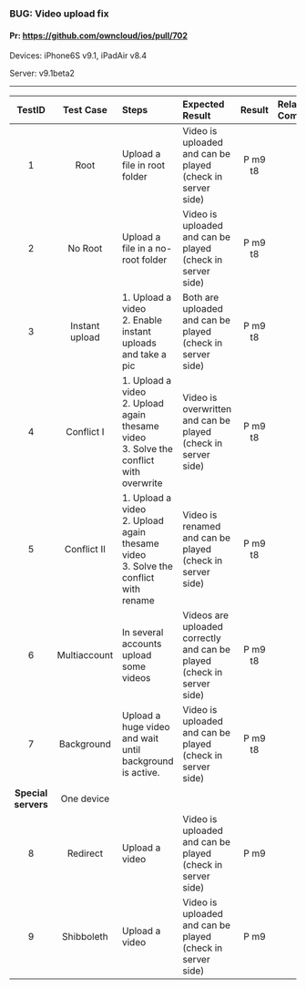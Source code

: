 ###  BUG: Video upload fix 

#### Pr: https://github.com/owncloud/ios/pull/702

Devices: iPhone6S v9.1, iPadAir v8.4

Server: v9.1beta2


---

 
| TestID | Test Case | Steps | Expected Result | Result | Related Comment |
| :----: | :-------: | :---- | :-------------- | :----: | :-------------- |
| 1 | Root | Upload a file in root folder |  Video is uploaded and can be played (check in server side) | P m9 t8|  |
| 2 | No Root | Upload a file in a no-root folder |  Video is uploaded and can be played (check in server side) | P m9 t8|  |
| 3 | Instant upload | 1. Upload a video<br>2. Enable instant uploads and take a pic |  Both are uploaded and can be played (check in server side)| P m9 t8|  |
| 4 | Conflict I | 1. Upload a video<br>2. Upload again thesame video<br>3. Solve the conflict with overwrite |  Video is overwritten and can be played (check in server side)| P m9 t8|  |
| 5 | Conflict II | 1. Upload a video<br>2. Upload again thesame video<br>3. Solve the conflict with rename |  Video is renamed and can be played (check in server side)| P m9 t8 |  |
| 6 | Multiaccount | In several accounts upload some videos |  Videos are uploaded correctly and can be played (check in server side)| P m9 t8|  |
| 7 | Background | Upload a huge video and wait until background is active.   |  Video is uploaded and can be played (check in server side)| P m9 t8 |  |
|**Special servers**|One device|||||
| 8 | Redirect | Upload a video |  Video is uploaded and can be played (check in server side)| P m9 |  |
| 9 | Shibboleth | Upload a video |  Video is uploaded and can be played (check in server side)| P m9 |  |